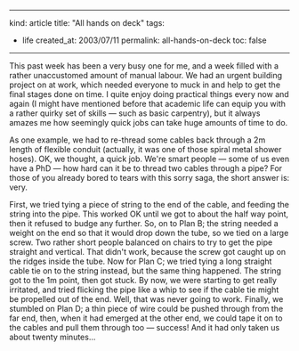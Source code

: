 -----
kind: article
title: "All hands on deck"
tags:
- life
created_at: 2003/07/11
permalink: all-hands-on-deck
toc: false
-----

<p>This past week has been a very busy one for me, and a week filled with a rather unaccustomed amount of manual labour. We had an urgent building project on at work, which needed everyone to muck in and help to get the final stages done on time. I quite enjoy doing practical things every now and again (I might have mentioned before that academic life can equip you with a rather quirky set of skills &mdash; such as basic carpentry), but it always amazes me how seemingly quick jobs can take huge amounts of time to do.</p>

<p>As one example, we had to re-thread some cables back through a 2m length of flexible conduit (actually, it was one of those spiral metal shower hoses). OK, we thought, a quick job. We're smart people &mdash; some of us even have a PhD &mdash; how hard can it be to thread two cables through a pipe? For those of you already bored to tears with this sorry saga, the short answer is: very.</p>

<p>First, we tried tying a piece of string to the end of the cable, and feeding the string into the pipe. This worked OK until we got to about the half way point, then it refused to budge any further. So, on to Plan B; the string needed a weight on the end so that it would drop down the tube, so we tied on a large screw. Two rather short people balanced on chairs to try to get the pipe straight and vertical. That didn't work, because the screw got caught up on the ridges inside the tube. Now for Plan C; we tried tying a long straight cable tie on to the string instead, but the same thing happened. The string got to the 1m point, then got stuck. By now, we were starting to get really irritated, and tried flicking the pipe like a whip to see if the cable tie might be propelled out of the end. Well, that was never going to work. Finally, we stumbled on Plan D; a thin piece of wire could be pushed through from the far end, then, when it had emerged at the other end, we could tape it on to the cables and pull them through too &mdash; success! And it had only taken us about twenty minutes...</p>


